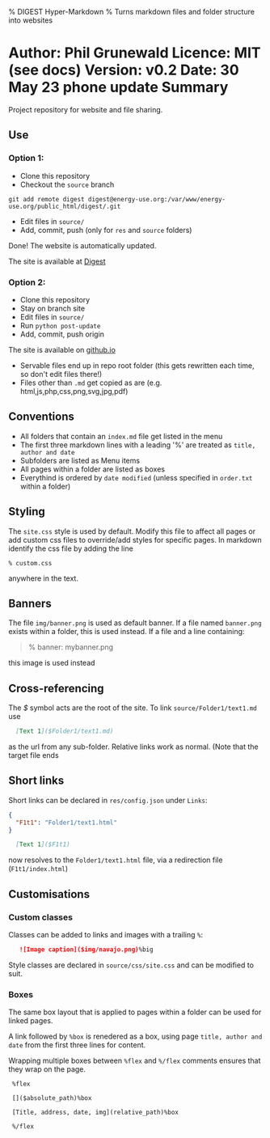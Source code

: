 % DIGEST Hyper-Markdown
% Turns markdown files and folder structure into websites

Author:  Phil Grunewald
Licence: MIT (see docs)
Version: v0.2
Date:    30 May 23
phone update
Summary
=======

Project repository for website and file sharing.

Use
---

### Option 1:

- Clone this repository
- Checkout the `source` branch

```git add remote digest digest@energy-use.org:/var/www/energy-use.org/public_html/digest/.git```

- Edit files in `source/`
- Add, commit, push (only for `res` and `source` folders)

Done! The website is automatically updated.

The site is available at [Digest](https://energy-use.org/digest/)

### Option 2:

- Clone this repository
- Stay on branch site
- Edit files in `source/`
- Run `python post-update`
- Add, commit, push origin

The site is available on [github.io](https://philgrunewald.github.io/digest)

- Servable files end up in repo root folder (this gets rewritten each time, so don't edit files there!)
- Files other than `.md` get copied as are (e.g. html,js,php,css,png,svg,jpg,pdf)


Conventions
-----------

- All folders that contain an `index.md` file get listed in the menu
- The first three markdown lines with a leading '%' are treated as `title, author and date`
- Subfolders are listed as Menu items
- All pages within a folder are listed as boxes
- Everythind is ordered by `date modified` (unless specified in `order.txt` within a folder)

Styling
-------

The `site.css` style is used by default. Modify this file to affect all pages or add custom css files to override/add styles for specific pages. In markdown identify the css file by adding the line

`% custom.css`

anywhere in the text.

Banners
-------

The file `img/banner.png` is used as default banner. 
If a file named `banner.png` exists within a folder, this is used instead.
If a file and a line containing:

>% banner: mybanner.png

this image is used instead


Cross-referencing
-----------------

The _\$_ symbol acts are the root of the site. To link `source/Folder1/text1.md` use

```markdown
  [Text 1]($Folder1/text1.md)
```

as the url from any sub-folder. Relative links work as normal. (Note that the target file ends

Short links
-----------

Short links can be declared in `res/config.json` under `Links`:

```json
{
  "F1t1": "Folder1/text1.html"
}
```

```markdown
  [Text 1]($F1t1)
```

now resolves to the `Folder1/text1.html` file, via a redirection file (`F1t1/index.html`)

Customisations
--------------

### Custom classes

Classes can be added to links and images with a trailing `%`:

```markdown
   ![Image caption]($img/navajo.png)%big
```

Style classes are declared in `source/css/site.css` and can be modified to suit.

### Boxes

The same box layout that is applied to pages within a folder can be used for linked pages.

A link followed by `%box` is renedered as a box, using page `title, author and date` from the first three lines for content.

Wrapping multiple boxes between `%flex` and `%/flex` comments ensures that they wrap on the page.

```
 %flex

 []($absolute_path)%box

 [Title, address, date, img](relative_path)%box

 %/flex
```
